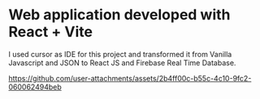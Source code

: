 # Web application developed with React + Vite
I used cursor as IDE for this project and transformed it from Vanilla Javascript and JSON to React JS and Firebase Real Time Database.


https://github.com/user-attachments/assets/2b4ff00c-b55c-4c10-9fc2-060062494beb


